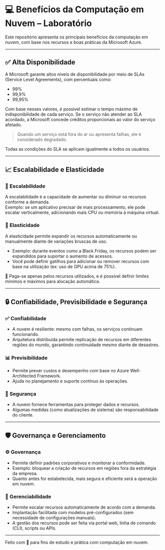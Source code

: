 # 💻 Benefícios da Computação em Nuvem – Laboratório

Este repositório apresenta os principais benefícios da computação em nuvem, com base nos recursos e boas práticas da Microsoft Azure.

---

## ✅ Alta Disponibilidade

A Microsoft garante altos níveis de disponibilidade por meio de SLAs (Service Level Agreements), com percentuais como:

- 99%
- 99,9%
- 99,95%

Com base nesses valores, é possível estimar o tempo máximo de indisponibilidade de cada serviço. Se o serviço não atender ao SLA acordado, a Microsoft concede créditos proporcionais ao valor do serviço afetado.

> Quando um serviço está fora do ar ou apresenta falhas, ele é considerado degradado.

Todas as condições do SLA se aplicam igualmente a todos os usuários.

---

## 📈 Escalabilidade e Elasticidade

### 🔼 Escalabilidade

A escalabilidade é a capacidade de aumentar ou diminuir os recursos conforme a demanda.  
Exemplo: se um aplicativo precisar de mais processamento, ele pode escalar verticalmente, adicionando mais CPU ou memória à máquina virtual.

### 🔁 Elasticidade

A elasticidade permite expandir os recursos automaticamente ou manualmente diante de variações bruscas de uso.

- Exemplo: durante eventos como a Black Friday, os recursos podem ser expandidos para suportar o aumento de acessos.
- Você pode definir gatilhos para adicionar ou remover recursos com base na utilização (ex: uso de GPU acima de 75%).

📌 Paga-se apenas pelos recursos utilizados, e é possível definir limites mínimos e máximos para alocação automática.

---

## 🔒 Confiabilidade, Previsibilidade e Segurança

### ✅ Confiabilidade

- A nuvem é resiliente: mesmo com falhas, os serviços continuam funcionando.
- Arquitetura distribuída permite replicação de recursos em diferentes regiões do mundo, garantindo continuidade mesmo diante de desastres.

### 📊 Previsibilidade

- Permite prever custos e desempenho com base no Azure Well-Architected Framework.
- Ajuda no planejamento e suporte contínuo às operações.

### 🔐 Segurança

- A nuvem fornece ferramentas para proteger dados e recursos.
- Algumas medidas (como atualizações de sistema) são responsabilidade do cliente.

---

## 🛡️ Governança e Gerenciamento

### ⚙️ Governança

- Permite definir padrões corporativos e monitorar a conformidade.
- Exemplo: bloquear a criação de recursos em regiões fora da estratégia da empresa.
- Quanto antes for estabelecida, mais segura e eficiente será a operação em nuvem.

### 🧩 Gerenciabilidade

- Permite escalar recursos automaticamente de acordo com a demanda.
- Implantação facilitada com modelos pré-configurados (sem necessidade de configurações manuais).
- A gestão dos recursos pode ser feita via portal web, linha de comando (CLI), scripts ou APIs.

---

Feito com 💙 para fins de estudo e prática com computação em nuvem.
